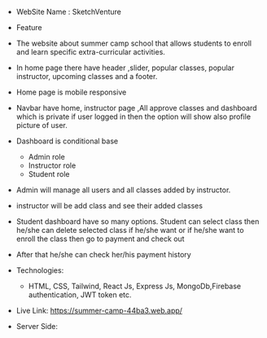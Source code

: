 * WebSite Name : SketchVenture
* Feature
 * The website about summer camp school that allows students to enroll and learn specific extra-curricular activities.
 * In home page there have header ,slider, popular classes, popular instructor, upcoming classes and a footer.
 * Home page is mobile responsive
 * Navbar have home, instructor page ,All approve classes and dashboard which is private if user logged in then the option will show also profile picture of user.
 * Dashboard is conditional base 
   * Admin role
   * Instructor role
   * Student role
* Admin will manage all users and all classes added by instructor. 
* instructor will be add class and see their added classes
* Student dashboard have so many options. Student can select class then he/she can delete selected class if he/she want or if he/she want to enroll the class then go to payment and check out
* After that he/she can check her/his payment history 

* Technologies:
   * HTML, CSS, Tailwind, React Js, Express Js, MongoDb,Firebase authentication, JWT token etc.

* Live Link:  https://summer-camp-44ba3.web.app/
* Server Side: 
